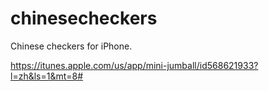 # chinesecheckers
Chinese checkers for iPhone.

https://itunes.apple.com/us/app/mini-jumball/id568621933?l=zh&ls=1&mt=8#
